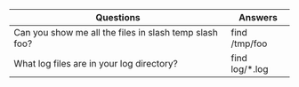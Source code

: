 |Questions | Answers |
|------|-----------|
|Can you show me all the files in slash temp slash foo?|find /tmp/foo|
|What log files are in your log directory?| find log/*.log|
